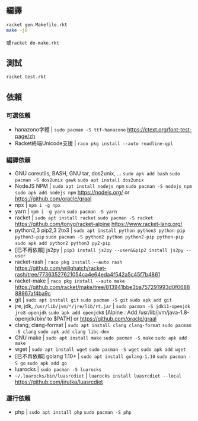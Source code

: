 ## 編譯

```bash
racket gen.Makefile.rkt
make -j8
```
或`racket do-make.rkt`

## 測試
```bash
racket test.rkt
```

## 依賴

### 可選依賴

* hanazono字體 | `sudo pacman -S ttf-hanazono` https://ctext.org/font-test-page/zh
* Racket終端Unicode支援 | `raco pkg install --auto readline-gpl`

### 編譯依賴

* GNU coreutils, BASH, GNU tar, dos2unix, ... `sudo apk add bash` `sudo pacman -S dos2unix gawk` `sudo apt install dos2unix`
* NodeJS NPM | `sudo apt install nodejs npm` `sudo pacman -S nodejs npm` `sudo apk add nodejs npm` https://nodejs.org/ or https://github.com/oracle/graal
* npx | `npm i -g npx`
* yarn | `npm i -g yarn` `sudo pacman -S yarn`
* racket | `sudo apt install racket` `sudo pacman -S racket` https://github.com/tonyg/racket-alpine https://www.racket-lang.org/
* python2,3 pip2,3 2to3 | `sudo apt install python python3 python-pip python3-pip` `sudo pacman -S python2 python python2-pip python-pip` `sudo apk add python2 python3 py2-pip`
* [已不再依賴] js2py | `pip3 install js2py --user&&pip2 install js2py --user`
* racket-rash | `raco pkg install --auto rash` https://github.com/willghatch/racket-rash/tree/77363527621054ca4e64eda4f542a5c45f7b4861
* racket-make | `raco pkg install --auto make` https://github.com/racket/make/tree/813941bbe3ba757291993d0f068888967af4ba9c
* git | `sudo apt install git` `sudo pacman -S git` `sudo apk add git`
* jre, jdk, `/usr/lib/jvm/*/jre/lib/rt.jar` | `sudo pacman -S jdk11-openjdk jre8-openjdk` `sudo apk add openjdk8` [Alpine : Add /usr/lib/jvm/java-1.8-openjdk/bin/ to $PATH] or https://github.com/oracle/graal
* clang, clang-format | `sudo apt install clang clang-format` `sudo pacman -S clang` `sudo apk add clang libc-dev`
* GNU make | `sudo apt install make` `sudo pacman -S make` `sudo apk add make`
* wget | `sudo apt install wget` `sudo pacman -S wget` `sudo apk add wget`
* [已不再依賴] golang 1.10+ | `sudo apt install golang-1.10` `sudo pacman -S go` `sudo apk add go`
* luarocks | `sudo pacman -S luarocks`
* `~/.luarocks/bin/luasrcdiet` | `luarocks install luasrcdiet --local` https://github.com/jirutka/luasrcdiet

### 運行依賴

* php | `sudo apt install php` `sudo pacman -S php`
